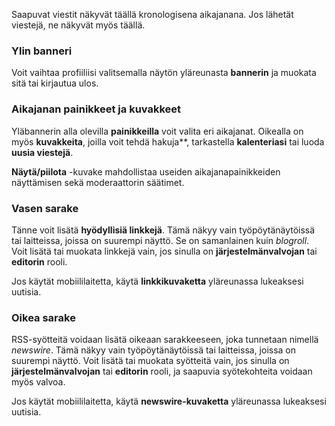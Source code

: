 Saapuvat viestit näkyvät täällä kronologisena aikajanana. Jos lähetät viestejä, ne näkyvät myös täällä.

### Ylin banneri
Voit vaihtaa profiiliisi valitsemalla näytön yläreunasta **bannerin** ja muokata sitä tai kirjautua ulos.

### Aikajanan painikkeet ja kuvakkeet
Yläbannerin alla olevilla **painikkeilla** voit valita eri aikajanat. Oikealla on myös **kuvakkeita**, joilla voit tehdä hakuja**, tarkastella **kalenteriasi** tai luoda **uusia viestejä**.

**Näytä/piilota** -kuvake mahdollistaa useiden aikajanapainikkeiden näyttämisen sekä moderaattorin säätimet.

### Vasen sarake
Tänne voit lisätä **hyödyllisiä linkkejä**. Tämä näkyy vain työpöytänäytöissä tai laitteissa, joissa on suurempi näyttö. Se on samanlainen kuin *blogroll*. Voit lisätä tai muokata linkkejä vain, jos sinulla on **järjestelmänvalvojan** tai **editorin** rooli.

Jos käytät mobiililaitetta, käytä **linkkikuvaketta** yläreunassa lukeaksesi uutisia.

### Oikea sarake
RSS-syötteitä voidaan lisätä oikeaan sarakkeeseen, joka tunnetaan nimellä *newswire*. Tämä näkyy vain työpöytänäytöissä tai laitteissa, joissa on suurempi näyttö. Voit lisätä tai muokata syötteitä vain, jos sinulla on **järjestelmänvalvojan** tai **editorin** rooli, ja saapuvia syötekohteita voidaan myös valvoa.

Jos käytät mobiililaitetta, käytä **newswire-kuvaketta** yläreunassa lukeaksesi uutisia.
